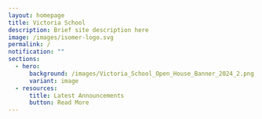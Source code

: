 ```yaml
---
layout: homepage
title: Victoria School
description: Brief site description here
image: /images/isomer-logo.svg
permalink: /
notification: ""
sections:
  - hero:
      background: /images/Victoria_School_Open_House_Banner_2024_2.png
      variant: image
  - resources:
      title: Latest Announcements
      button: Read More
---
```

